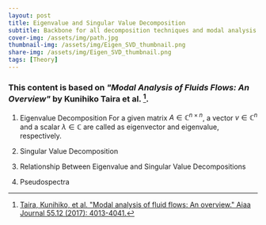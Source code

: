 ```yaml
---
layout: post
title: Eigenvalue and Singular Value Decomposition
subtitle: Backbone for all decomposition techniques and modal analysis
cover-img: /assets/img/path.jpg
thumbnail-img: /assets/img/Eigen_SVD_thumbnail.png
share-img: /assets/img/Eigen_SVD_thumbnail.png
tags: [Theory]
---
```


### This content is based on *"Modal Analysis of Fluids Flows: An Overview"* by Kunihiko Taira et al. [^1]. 


1. Eigenvalue Decomposition
For a given matrix $A \in \mathbb{C}^{n \times n}$, a vector $v \in \mathbb{C}^{n}$ and a scalar $\lambda \in \mathbb{C}$ are called as eigenvector and eigenvalue, respectively.

2. Singular Value Decomposition
3. Relationship Between Eigenvalue and Singular Value Decompositions
4. Pseudospectra



[^1]: [Taira, Kunihiko, et al. "Modal analysis of fluid flows: An overview." Aiaa Journal 55.12 (2017): 4013-4041.](https://arc.aiaa.org/doi/full/10.2514/1.J056060) 
